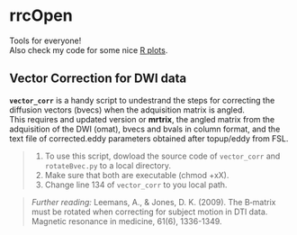 # rrcOpen  
Tools for everyone!  
Also check my code for some nice [R plots](https://github.com/rcruces/R-graph).  
  
## Vector Correction for DWI data 
**`vector_corr`** is a handy script to undestrand the steps for correcting the diffusion vectors (bvecs) when the adquisition matrix is angled.    
This requires and updated version or **mrtrix**, the angled matrix from the adquisition of the DWI (omat), bvecs and bvals in column format, and the text file of corrected.eddy parameters obtained after topup/eddy from FSL.  
> 1. To use this script, dowload the source code of `vector_corr` and `rotateBvec.py` to a local directory.  
> 2. Make sure that both are executable (chmod +xX).  
> 3. Change line 134 of `vector_corr` to you local path.  
  
>*Further reading:* Leemans, A., & Jones, D. K. (2009). The B‐matrix must be rotated when correcting for subject motion in DTI data. Magnetic resonance in medicine, 61(6), 1336-1349.  
